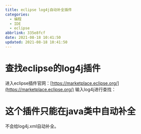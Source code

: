 ```yaml
---
title: eclipse log4j自动补全插件
categories:
  - 编程
  - IDE
  - eclipse
abbrlink: 335e8fcf
date: 2021-08-18 10:41:50
updated: 2021-08-18 10:41:50
---
```

# 查找eclipse的log4j插件
进入eclipse插件官网：[https://marketplace.eclipse.org/](https://marketplace.eclipse.org/)
输入log4j进行查找：

# 这个插件只能在java类中自动补全
不会给log4j.xml自动补全。
